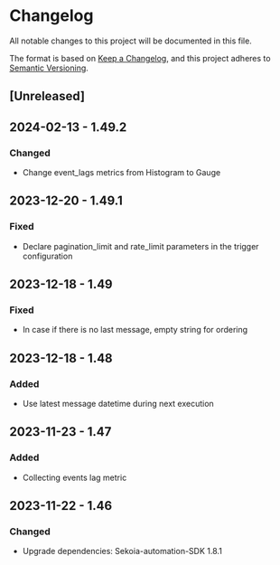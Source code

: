 # Changelog

All notable changes to this project will be documented in this file.

The format is based on [Keep a Changelog](https://keepachangelog.com/en/1.0.0/),
and this project adheres to [Semantic Versioning](https://semver.org/spec/v2.0.0.html).

## [Unreleased]

## 2024-02-13 - 1.49.2

### Changed

- Change event_lags metrics from Histogram to Gauge

## 2023-12-20 - 1.49.1

### Fixed

- Declare pagination_limit and rate_limit parameters in the trigger configuration

## 2023-12-18 - 1.49

### Fixed

- In case if there is no last message, empty string for ordering

## 2023-12-18 - 1.48

### Added

- Use latest message datetime during next execution

## 2023-11-23 - 1.47

### Added

- Collecting events lag metric

## 2023-11-22 - 1.46

### Changed

- Upgrade dependencies: Sekoia-automation-SDK 1.8.1
